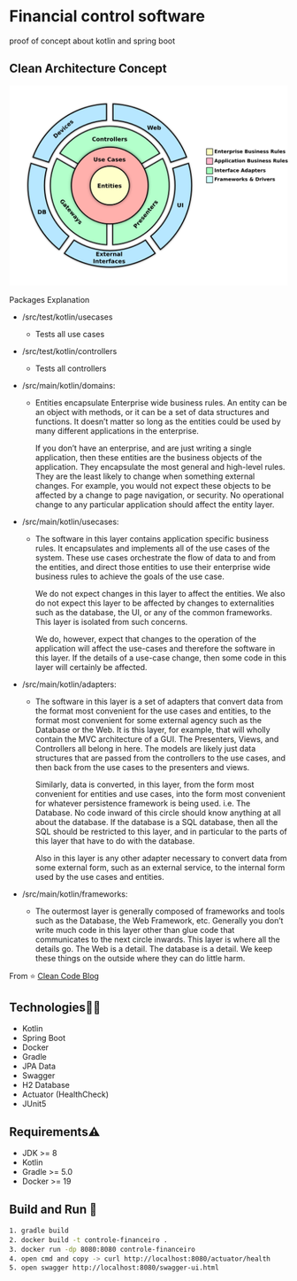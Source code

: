 # Financial control software
proof of concept about kotlin and spring boot

## Clean Architecture Concept
[![Clean Architecture](assets/img/clean_architecture.png)](https://blog.cleancoder.com/uncle-bob/2012/08/13/the-clean-architecture.html)


Packages Explanation
- /src/test/kotlin/usecases
    - Tests all use cases
- /src/test/kotlin/controllers
    - Tests all controllers
- /src/main/kotlin/domains:
    - Entities encapsulate Enterprise wide business rules. An entity can be an object with methods, or it can be a set of data structures and functions. It doesn’t matter so long as the entities could be used by many different applications in the enterprise.

      If you don’t have an enterprise, and are just writing a single application, then these entities are the business objects of the application. They encapsulate the most general and high-level rules. They are the least likely to change when something external changes. For example, you would not expect these objects to be affected by a change to page navigation, or security. No operational change to any particular application should affect the entity layer.

- /src/main/kotlin/usecases:
    - The software in this layer contains application specific business rules. It encapsulates and implements all of the use cases of the system. These use cases orchestrate the flow of data to and from the entities, and direct those entities to use their enterprise wide business rules to achieve the goals of the use case.

      We do not expect changes in this layer to affect the entities. We also do not expect this layer to be affected by changes to externalities such as the database, the UI, or any of the common frameworks. This layer is isolated from such concerns.

      We do, however, expect that changes to the operation of the application will affect the use-cases and therefore the software in this layer. If the details of a use-case change, then some code in this layer will certainly be affected.
- /src/main/kotlin/adapters:
    - The software in this layer is a set of adapters that convert data from the format most convenient for the use cases and entities, to the format most convenient for some external agency such as the Database or the Web. It is this layer, for example, that will wholly contain the MVC architecture of a GUI. The Presenters, Views, and Controllers all belong in here. The models are likely just data structures that are passed from the controllers to the use cases, and then back from the use cases to the presenters and views.

      Similarly, data is converted, in this layer, from the form most convenient for entities and use cases, into the form most convenient for whatever persistence framework is being used. i.e. The Database. No code inward of this circle should know anything at all about the database. If the database is a SQL database, then all the SQL should be restricted to this layer, and in particular to the parts of this layer that have to do with the database.

      Also in this layer is any other adapter necessary to convert data from some external form, such as an external service, to the internal form used by the use cases and entities.
- /src/main/kotlin/frameworks:
    - The outermost layer is generally composed of frameworks and tools such as the Database, the Web Framework, etc. Generally you don’t write much code in this layer other than glue code that communicates to the next circle inwards.
      This layer is where all the details go. The Web is a detail. The database is a detail. We keep these things on the outside where they can do little harm.

From ⭐️ [Clean Code Blog](https://blog.cleancoder.com/uncle-bob/2012/08/13/the-clean-architecture.html)

## Technologies👨‍💻
- Kotlin
- Spring Boot
- Docker
- Gradle
- JPA Data
- Swagger
- H2 Database
- Actuator (HealthCheck)
- JUnit5

## Requirements⚠️
- JDK >= 8
- Kotlin
- Gradle >= 5.0
- Docker >= 19

## Build and Run 🚀

```bash
1. gradle build
2. docker build -t controle-financeiro .
3. docker run -dp 8080:8080 controle-financeiro
4. open cmd and copy -> curl http://localhost:8080/actuator/health
5. open swagger http://localhost:8080/swagger-ui.html
```


